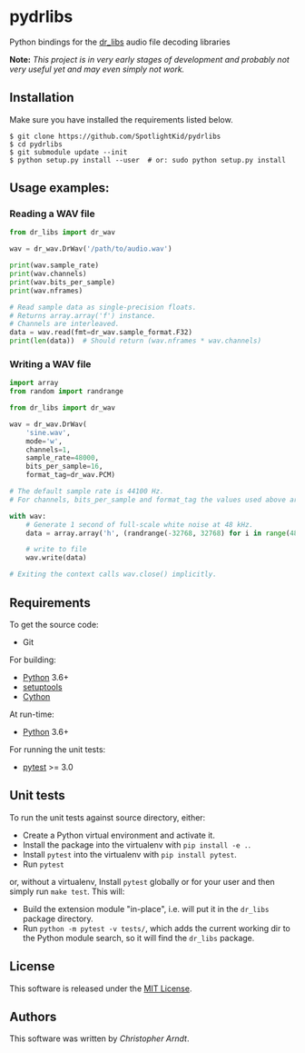 # pydrlibs

Python bindings for the [dr_libs] audio file decoding libraries

**Note:** *This project is in very early stages of development and probably
not very useful yet and may even simply not work.*


## Installation

Make sure you have installed the requirements listed below.

```console
$ git clone https://github.com/SpotlightKid/pydrlibs
$ cd pydrlibs
$ git submodule update --init
$ python setup.py install --user  # or: sudo python setup.py install
```


## Usage examples:

### Reading a WAV file

```python
from dr_libs import dr_wav

wav = dr_wav.DrWav('/path/to/audio.wav')

print(wav.sample_rate)
print(wav.channels)
print(wav.bits_per_sample)
print(wav.nframes)

# Read sample data as single-precision floats.
# Returns array.array('f') instance.
# Channels are interleaved.
data = wav.read(fmt=dr_wav.sample_format.F32)
print(len(data))  # Should return (wav.nframes * wav.channels)
```


### Writing a WAV file

```python
import array
from random import randrange

from dr_libs import dr_wav

wav = dr_wav.DrWav(
    'sine.wav',
    mode='w',
    channels=1,
    sample_rate=48000,
    bits_per_sample=16,
    format_tag=dr_wav.PCM)

# The default sample rate is 44100 Hz.
# For channels, bits_per_sample and format_tag the values used above are the defaults.

with wav:
    # Generate 1 second of full-scale white noise at 48 kHz.
    data = array.array('h', (randrange(-32768, 32768) for i in range(48000)))

    # write to file
    wav.write(data)

# Exiting the context calls wav.close() implicitly.
```


## Requirements

To get the source code:

* Git

For building:

* [Python] 3.6+
* [setuptools]
* [Cython]

At run-time:

* [Python] 3.6+

For running the unit tests:

* [pytest] >= 3.0


## Unit tests

To run the unit tests against source directory, either:

* Create a Python virtual environment and activate it.
* Install the package into the virtualenv with `pip install -e .`.
* Install `pytest` into the virtualenv with `pip install pytest`.
* Run `pytest`

or, without a virtualenv, Install `pytest` globally or for your user and then
simply run `make test`. This will:

* Build the extension module "in-place", i.e. will put it in the `dr_libs`
  package directory.
* Run `python -m pytest -v tests/`, which adds the current working dir to the
  Python module search, so it will find the `dr_libs` package.


## License

This software is released under the [MIT License](./LICENSE).


## Authors

This software was written by *Christopher Arndt*.


[cython]: https://cython.org/
[dr_libs]: https://github.com/mackron/dr_libs
[pytest]: https://pypi.org/project/pytest/
[python]: https://www.python.org/downloads/
[setuptools]: https://pypi.org/project/setuptools/
